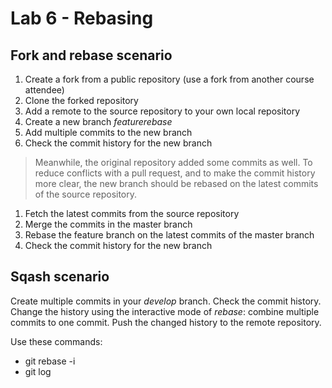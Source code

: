 # Lab 6 - Rebasing

## Fork and rebase scenario

1. Create a fork from a public repository (use a fork from another course attendee)
2. Clone the forked repository
3. Add a remote to the source repository to your own local repository
4. Create a new branch *featurerebase*
5. Add multiple commits to the new branch
6. Check the commit history for the new branch

> Meanwhile, the original repository added some commits as well. To reduce conflicts with a pull request, and to make the commit history more clear, the new branch should be rebased on the latest commits of the source repository.

1. Fetch the latest commits from the source repository
2. Merge the commits in the master branch
3. Rebase the feature branch on the latest commits of the master branch
4. Check the commit history for the new branch

## Sqash scenario

Create multiple commits in your *develop* branch. Check the commit history. Change the history using the interactive mode of *rebase*: combine multiple commits to one commit. Push the changed history to the remote repository.

Use these commands:

* git rebase -i
* git log
